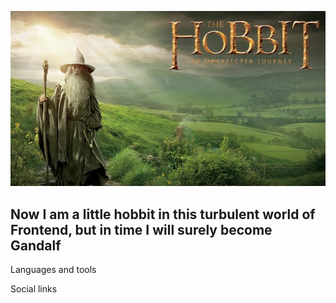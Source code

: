 ![Header](https://github.com/Inna-Mykytiuk/Inna-Mykytiuk/blob/main/assets/hobbit.jpg)

## Now I am a little hobbit in this turbulent world of Frontend, but in time I will surely become Gandalf

Languages and tools

Social links
